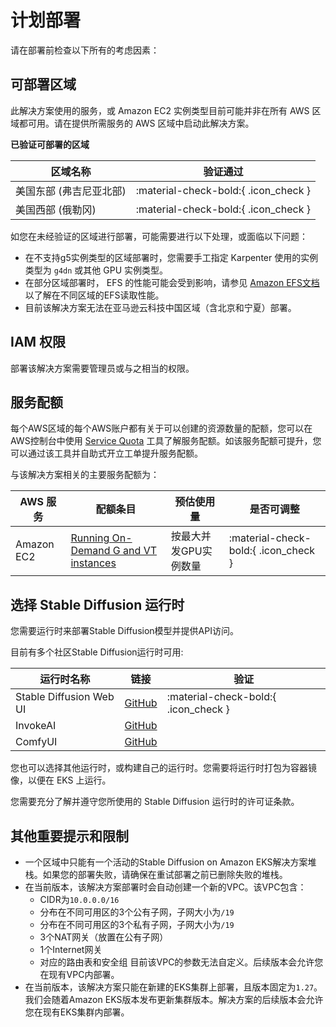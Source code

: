 # 计划部署

请在部署前检查以下所有的考虑因素：

## 可部署区域
此解决方案使用的服务，或 Amazon EC2 实例类型目前可能并非在所有 AWS 区域都可用。请在提供所需服务的 AWS 区域中启动此解决方案。

**已验证可部署的区域**

| 区域名称           | 验证通过 |
|----------------|---------------------------------------|
| 美国东部 (弗吉尼亚北部)  | :material-check-bold:{ .icon_check }  |
| 美国西部 (俄勒冈)     | :material-check-bold:{ .icon_check }  |

如您在未经验证的区域进行部署，可能需要进行以下处理，或面临以下问题：

* 在不支持g5实例类型的区域部署时，您需要手工指定 Karpenter 使用的实例类型为 `g4dn` 或其他 GPU 实例类型。
* 在部分区域部署时， EFS 的性能可能会受到影响，请参见 [Amazon EFS文档](https://docs.aws.amazon.com/efs/latest/ug/limits.html#:~:text=Total%20default%20Elastic%20Throughput) 以了解在不同区域的EFS读取性能。
* 目前该解决方案无法在亚马逊云科技中国区域（含北京和宁夏）部署。

## IAM 权限

部署该解决方案需要管理员或与之相当的权限。

## 服务配额

每个AWS区域的每个AWS账户都有关于可以创建的资源数量的配额，您可以在AWS控制台中使用 [Service Quota](https://console.aws.amazon.com/servicequotas/home/) 工具了解服务配额。如该服务配额可提升，您可以通过该工具并自助式开立工单提升服务配额。

与该解决方案相关的主要服务配额为：

| AWS 服务 | 配额条目 | 预估使用量 | 是否可调整 |
|---------|---------|-----------|-----------|
| Amazon EC2  | [Running On-Demand G and VT instances](https://console.aws.amazon.com/servicequotas/home/services/ec2/quotas/L-DB2E81BA) | 按最大并发GPU实例数量 | :material-check-bold:{ .icon_check }  |


## 选择 Stable Diffusion 运行时

您需要运行时来部署Stable Diffusion模型并提供API访问。

目前有多个社区Stable Diffusion运行时可用:

| 运行时名称           | 链接 |  验证  |
|----------------|-----------------|----------------------|
| Stable Diffusion Web UI  | [GitHub](https://github.com/AUTOMATIC1111/stable-diffusion-webui) | :material-check-bold:{ .icon_check }  |
| InvokeAI     | [GitHub](https://github.com/invoke-ai/InvokeAI) |   |
| ComfyUI     | [GitHub](https://github.com/comfyanonymous/ComfyUI) |   |

您也可以选择其他运行时，或构建自己的运行时。您需要将运行时打包为容器镜像，以便在 EKS 上运行。

您需要充分了解并遵守您所使用的 Stable Diffusion 运行时的许可证条款。

## 其他重要提示和限制

- 一个区域中只能有一个活动的Stable Diffusion on Amazon EKS解决方案堆栈。如果您的部署失败，请确保在重试部署之前已删除失败的堆栈。
- 在当前版本，该解决方案部署时会自动创建一个新的VPC。该VPC包含：
  - CIDR为`10.0.0.0/16`
  - 分布在不同可用区的3个公有子网，子网大小为`/19`
  - 分布在不同可用区的3个私有子网，子网大小为`/19`
  - 3个NAT网关（放置在公有子网）
  - 1个Internet网关
  - 对应的路由表和安全组
  目前该VPC的参数无法自定义。后续版本会允许您在现有VPC内部署。
- 在当前版本，该解决方案只能在新建的EKS集群上部署，且版本固定为`1.27`。我们会随着Amazon EKS版本发布更新集群版本。解决方案的后续版本会允许您在现有EKS集群内部署。